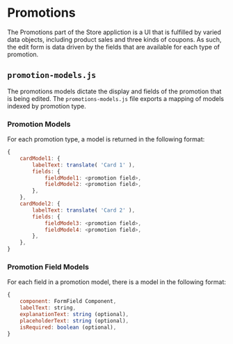 Promotions
==========

The Promotions part of the Store appliction is a UI that is fulfilled by varied
data objects, including product sales and three kinds of coupons. As such, the
edit form is data driven by the fields that are available for each type of
promotion.

## `promotion-models.js`

The promotions models dictate the display and fields of the promotion that is
being edited. The `promotions-models.js` file exports a mapping of models indexed
by promotion type.

###	Promotion Models

For each promotion type, a model is returned in the following format:

```js
{
	cardModel1: {
		labelText: translate( 'Card 1' ),
		fields: {
			fieldModel1: <promotion field>,
			fieldModel2: <promotion field>,
		},
	},
	cardModel2: {
		labelText: translate( 'Card 2' ),
		fields: {
			fieldModel3: <promotion field>,
			fieldModel4: <promotion field>,
		},
	},
}
```

### Promotion Field Models

For each field in a promotion model, there is a model in the following format:

```js
{
	component: FormField Component,
	labelText: string,
	explanationText: string (optional),
	placeholderText: string (optional),
	isRequired: boolean (optional),
}
```

